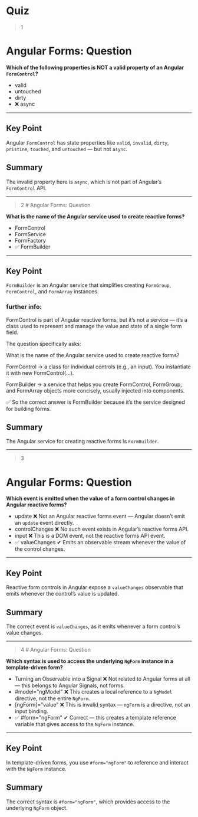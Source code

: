 # Quiz

> 1 
# Angular Forms: Question

**Which of the following properties is NOT a valid property of an Angular `FormControl`?**

- valid  
- untouched  
- dirty  
- ❌ async  

---

## Key Point
Angular `FormControl` has state properties like `valid`, `invalid`, `dirty`, `pristine`, `touched`, and `untouched` — but not `async`.

## Summary
The invalid property here is `async`, which is not part of Angular’s `FormControl` API.

----

> 2 # Angular Forms: Question

**What is the name of the Angular service used to create reactive forms?**

- FormControl  
- FormService  
- FormFactory  
- ✅ FormBuilder  

---

## Key Point
`FormBuilder` is an Angular service that simplifies creating `FormGroup`, `FormControl`, and `FormArray` instances.

### further info:
FormControl is part of Angular reactive forms, but it’s not a service — it’s a class used to represent and manage the value and state of a single form field.

The question specifically asks:

What is the name of the Angular service used to create reactive forms?

FormControl → a class for individual controls (e.g., an input). You instantiate it with new FormControl(...).

FormBuilder → a service that helps you create FormControl, FormGroup, and FormArray objects more concisely, usually injected into components.

✅ So the correct answer is FormBuilder because it’s the service designed for building forms.

## Summary
The Angular service for creating reactive forms is `FormBuilder`.  

---

> 3 
# Angular Forms: Question

**Which event is emitted when the value of a form control changes in Angular reactive forms?**

- update ❌ Not an Angular reactive forms event — Angular doesn’t emit an `update` event directly.  
- controlChanges ❌ No such event exists in Angular’s reactive forms API.  
- input ❌ This is a DOM event, not the reactive forms API event.  
- ✅ valueChanges ✔ Emits an observable stream whenever the value of the control changes.  

---

## Key Point
Reactive form controls in Angular expose a `valueChanges` observable that emits whenever the control’s value is updated.

## Summary
The correct event is `valueChanges`, as it emits whenever a form control’s value changes.

---

> 4 # Angular Forms: Question

**Which syntax is used to access the underlying `NgForm` instance in a template-driven form?**

- Turning an Observable into a Signal ❌ Not related to Angular forms at all — this belongs to Angular Signals, not forms.  
- #model="ngModel" ❌ This creates a local reference to a `NgModel` directive, not the entire `NgForm`.  
- [ngForm]="value" ❌ This is invalid syntax — `ngForm` is a directive, not an input binding.  
- ✅ #form="ngForm" ✔ Correct — this creates a template reference variable that gives access to the `NgForm` instance.  

---

## Key Point
In template-driven forms, you use `#form="ngForm"` to reference and interact with the `NgForm` instance.

## Summary
The correct syntax is `#form="ngForm"`, which provides access to the underlying `NgForm` object.
